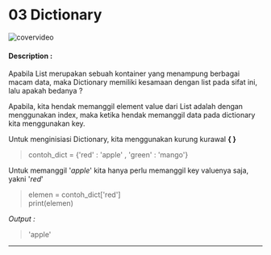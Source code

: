 # 03 Dictionary

![covervideo](http://bit.ly/makeaicovervideo)

#### **Description :**
Apabila List merupakan sebuah kontainer yang menampung berbagai macam data, maka Dictionary memiliki kesamaan dengan list pada sifat ini, lalu apakah bedanya ?

Apabila, kita hendak memanggil element value dari List adalah dengan menggunakan index, maka ketika hendak memanggil data pada dictionary kita menggunakan key.

Untuk menginisiasi Dictionary, kita menggunakan kurung kurawal **{ }**
> contoh_dict = {'red' : 'apple' , 'green' : 'mango'}

Untuk memanggil '*apple*' kita hanya perlu memanggil key valuenya saja, yakni '*red*'
> elemen = contoh_dict['red'] <br>
> print(elemen)

*Output :* 
> 'apple'
___